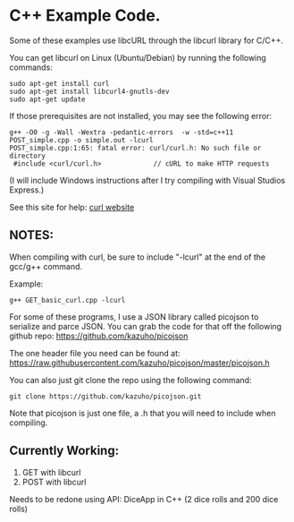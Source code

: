 C++ Example Code.
=================

Some of these examples use libcURL through the libcurl library for C/C++.

You can get libcurl on Linux (Ubuntu/Debian) by running the following commands:

```
sudo apt-get install curl
sudo apt-get install libcurl4-gnutls-dev
sudo apt-get update
```

If those prerequisites are not installed, you may see the following error:

```
g++ -O0 -g -Wall -Wextra -pedantic-errors  -w -std=c++11 POST_simple.cpp -o simple.out -lcurl
POST_simple.cpp:1:65: fatal error: curl/curl.h: No such file or directory
 #include <curl/curl.h>             // cURL to make HTTP requests
```

(I will include Windows instructions after I try compiling with Visual Studios Express.)

See this site for help:
[curl website](http://curl.haxx.se/docs/httpscripting.html)


NOTES:
-------------

When compiling with curl, be sure to include "-lcurl" at the end of the gcc/g++ command.

Example:

```
g++ GET_basic_curl.cpp -lcurl
```


For some of these programs, I use a JSON library called picojson to serialize and parce JSON. 
You can grab the code for that off the following github repo: https://github.com/kazuho/picojson

The one header file you need can be found at: https://raw.githubusercontent.com/kazuho/picojson/master/picojson.h

You can also just git clone the repo using the following command:

```
git clone https://github.com/kazuho/picojson.git
```

Note that picojson is just one file, a .h that you will need to include when compiling.


Currently Working:
----------------------------

1. GET with libcurl
2. POST with libcurl


Needs to be redone using API:
DiceApp in C++ (2 dice rolls and 200 dice rolls)